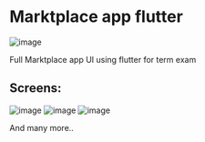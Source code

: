 # Marktplace app flutter
![image](https://user-images.githubusercontent.com/70831294/111906079-2acc1780-8a4f-11eb-8b6d-022fecd68fe8.png)
 
 Full Marktplace app UI using flutter for term exam
 
## Screens:
![image](https://user-images.githubusercontent.com/70831294/111906413-c6aa5300-8a50-11eb-9922-8289cfbaf9c1.png)
![image](https://user-images.githubusercontent.com/70831294/111906145-754d9400-8a4f-11eb-914e-6b6186bb9dc7.png)
![image](https://user-images.githubusercontent.com/70831294/111906337-5b608100-8a50-11eb-84d7-5b3ae10814a1.png)

And many more..
